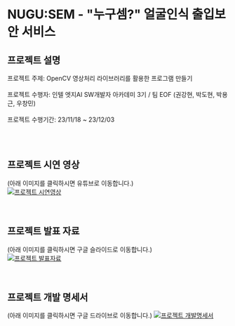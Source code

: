 NUGU:SEM - "누구셈?" 얼굴인식 출입보안 서비스
============
## 프로젝트 설명
프로젝트 주제: OpenCV 영상처리 라이브러리를 활용한 프로그램 만들기<br>
<br>
프로젝트 수행자: 인텔 엣지AI SW개발자 아카데미 3기 / 팀 EOF (권강현, 박도현, 박용근, 우창민)<br>
<br>
프로젝트 수행기간: 23/11/18 ~ 23/12/03<br>

<br>
<br>


## 프로젝트 시연 영상
(아래 이미지를 클릭하시면 유튜브로 이동합니다.)<br>
[![프로젝트 시연영상](http://img.youtube.com/vi/hgrCi_iDWEE/2.jpg)](https://youtu.be/hgrCi_iDWEE)<br>
<br>
<br>


## 프로젝트 발표 자료
(아래 이미지를 클릭하시면 구글 슬라이드로 이동합니다.)<br>
[![프로젝트 발표자료](./project_ppt_thumbnail.jpg)](https://docs.google.com/presentation/d/11SBK1dMmhwi1lo105HpmOrtBrURcBn-eqiIlg8w-Vn8/edit?usp=sharing)<br>
<br>
<br>


## 프로젝트 개발 명세서
(아래 이미지를 클릭하시면 구글 드라이브로 이동합니다.)
[![프로젝트 개발명세서](./project_doc_thumbnail.jpg)](https://drive.google.com/file/d/1-3zh4HGUDPPjZDXAhenZUYnj1TJ6g7hT/view?usp=sharing)<br>
<br>
<br>


<!-- 

## 프로젝트 발표 영상
(아래 이미지를 클릭하시면 유튜브로 이동합니다.)<br>
[![프로젝트 발표자료](http://img.youtube.com/vi/McwAPPPH1eI/0.jpg)](https://youtu.be/McwAPPPH1eI)<br>
<br>

 -->

